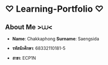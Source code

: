 # **♡ Learning-Portfolio ♡**

## **About Me >⩊<**

- **Name**: Chakkaphong     **Surname**: Saengsida

- **รหัสนักศึกษา**: 68332110181-5

- **สาขา**: ECP1N
